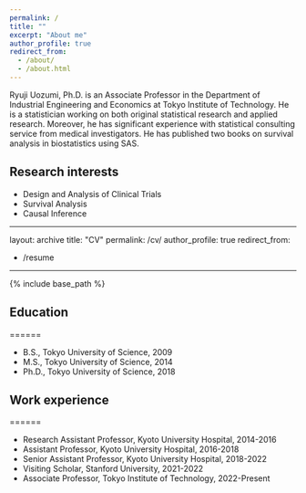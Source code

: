 ```yaml
---
permalink: /
title: ""
excerpt: "About me"
author_profile: true
redirect_from: 
  - /about/
  - /about.html
---
```


Ryuji Uozumi, Ph.D. is an Associate Professor in the Department of Industrial Engineering and Economics at Tokyo Institute of Technology. He is a statistician working on both original statistical research and applied research. Moreover, he has significant experience with statistical consulting service from medical investigators. He has published two books on survival  analysis in biostatistics using SAS. 


## Research interests

* Design and Analysis of Clinical Trials
* Survival Analysis
* Causal Inference

---
layout: archive
title: "CV"
permalink: /cv/
author_profile: true
redirect_from:
  - /resume
---

{% include base_path %}

## Education
======
* B.S., Tokyo University of Science, 2009
* M.S., Tokyo University of Science, 2014
* Ph.D., Tokyo University of Science, 2018

## Work experience
======
* Research Assistant Professor, Kyoto University Hospital, 2014-2016
* Assistant Professor, Kyoto University Hospital, 2016-2018
* Senior Assistant Professor, Kyoto University Hospital, 2018-2022
* Visiting Scholar, Stanford University, 2021-2022
* Associate Professor, Tokyo Institute of Technology, 2022-Present
 
